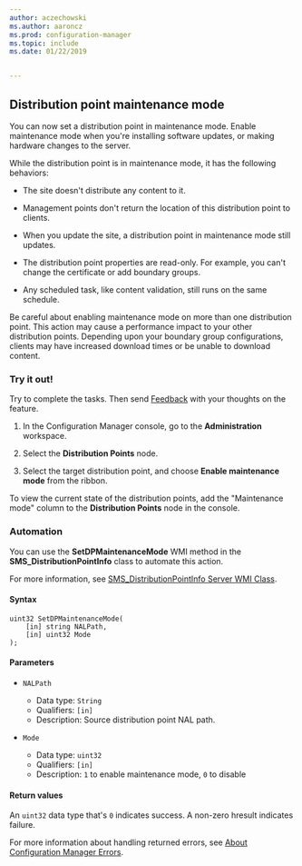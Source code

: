 ```yaml
---
author: aczechowski
ms.author: aaroncz
ms.prod: configuration-manager
ms.topic: include
ms.date: 01/22/2019


---
```


## <a name="bkmk_dpmaint"></a> Distribution point maintenance mode 
<!--3555754-->

You can now set a distribution point in maintenance mode. Enable maintenance mode when you're installing software updates, or making hardware changes to the server.

While the distribution point is in maintenance mode, it has the following behaviors: 

- The site doesn't distribute any content to it.  

- Management points don't return the location of this distribution point to clients. 

- When you update the site, a distribution point in maintenance mode still updates. 

- The distribution point properties are read-only. For example, you can't change the certificate or add boundary groups.  

- Any scheduled task, like content validation, still runs on the same schedule. 

Be careful about enabling maintenance mode on more than one distribution point. This action may cause a performance impact to your other distribution points. Depending upon your boundary group configurations, clients may have increased download times or be unable to download content. 


### Try it out!

Try to complete the tasks. Then send [Feedback](/sccm/core/understand/find-help#product-feedback) with your thoughts on the feature.

1. In the Configuration Manager console, go to the **Administration** workspace.  

2. Select the **Distribution Points** node.  

3. Select the target distribution point, and choose **Enable maintenance mode** from the ribbon.  

To view the current state of the distribution points, add the "Maintenance mode" column to the **Distribution Points** node in the console. 


### Automation

You can use the **SetDPMaintenanceMode** WMI method in the **SMS_DistributionPointInfo** class to automate this action. 

For more information, see [SMS_DistributionPointInfo Server WMI Class](/sccm/develop/reference/core/servers/configure/sms_distributionpointinfo-server-wmi-class). 

#### Syntax

``` MOF
uint32 SetDPMaintenanceMode(
    [in] string NALPath, 
    [in] uint32 Mode
);
```

#### Parameters  
- `NALPath`  
    - Data type: `String`  
    - Qualifiers: `[in]`  
    - Description: Source distribution point NAL path.  

- `Mode`  
    - Data type: `uint32` 
    - Qualifiers: `[in]`  
    - Description: `1` to enable maintenance mode, `0` to disable  

#### Return values  
An `uint32` data type that's `0` indicates success. A non-zero hresult indicates failure.  

For more information about handling returned errors, see [About Configuration Manager Errors](/sccm/develop/core/understand/about-configuration-manager-errors).  


